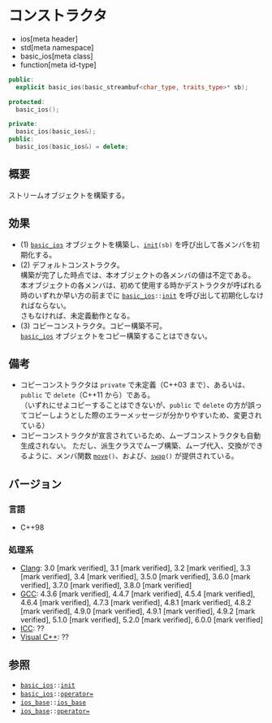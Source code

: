 # コンストラクタ
* ios[meta header]
* std[meta namespace]
* basic_ios[meta class]
* function[meta id-type]

```cpp
public:
  explicit basic_ios(basic_streambuf<char_type, traits_type>* sb);      // (1)

protected:
  basic_ios();                                                          // (2)

private:
  basic_ios(basic_ios&);                                                // (3) 宣言のみ、C++03 まで
public:
  basic_ios(basic_ios&) = delete;                                       // (3) C++11 から
```


## 概要
ストリームオブジェクトを構築する。


## 効果
- (1) [`basic_ios`](../basic_ios.md) オブジェクトを構築し、[`init`](init.md)`(sb)` を呼び出して各メンバを初期化する。
- (2) デフォルトコンストラクタ。  
    構築が完了した時点では、本オブジェクトの各メンバの値は不定である。  
    本オブジェクトの各メンバは、初めて使用する時かデストラクタが呼ばれる時のいずれか早い方の前までに [`basic_ios`](../basic_ios.md)`::`[`init`](../basic_ios/init.md) を呼び出して初期化しなければならない。  
    さもなければ、未定義動作となる。
- (3) コピーコンストラクタ。コピー構築不可。  
    [`basic_ios`](../basic_ios.md) オブジェクトをコピー構築することはできない。


## 備考
- コピーコンストラクタは `private` で未定義（C++03 まで）、あるいは、`public` で `delete`（C++11 から）である。  
    （いずれにせよコピーすることはできないが、`public` で `delete` の方が誤ってコピーしようとした際のエラーメッセージが分かりやすいため、変更されている）
- コピーコンストラクタが宣言されているため、ムーブコンストラクタも自動生成されない。
    ただし、派生クラスでムーブ構築、ムーブ代入、交換ができるように、メンバ関数 [`move`](move.md)`()`、および、[`swap`](swap.md)`()` が提供されている。


## バージョン
### 言語
- C++98


### 処理系
- [Clang](/implementation.md#clang): 3.0 [mark verified], 3.1 [mark verified], 3.2 [mark verified], 3.3 [mark verified], 3.4 [mark verified], 3.5.0 [mark verified], 3.6.0 [mark verified], 3.7.0 [mark verified], 3.8.0 [mark verified]
- [GCC](/implementation.md#gcc): 4.3.6 [mark verified], 4.4.7 [mark verified], 4.5.4 [mark verified], 4.6.4 [mark verified], 4.7.3 [mark verified], 4.8.1 [mark verified], 4.8.2 [mark verified], 4.9.0 [mark verified], 4.9.1 [mark verified], 4.9.2 [mark verified], 5.1.0 [mark verified], 5.2.0 [mark verified], 6.0.0 [mark verified]
- [ICC](/implementation.md#icc): ??
- [Visual C++](/implementation.md#visual_cpp): ??


## 参照
- [`basic_ios`](../basic_ios.md)`::`[`init`](init.md)
- [`basic_ios`](../basic_ios.md)`::`[`operator=`](op_assign.md)
- [`ios_base`](../ios_base.md)`::`[`ios_base`](../ios_base/op_constructor.md)
- [`ios_base`](../ios_base.md)`::`[`operator=`](../ios_base/op_assign.md)
